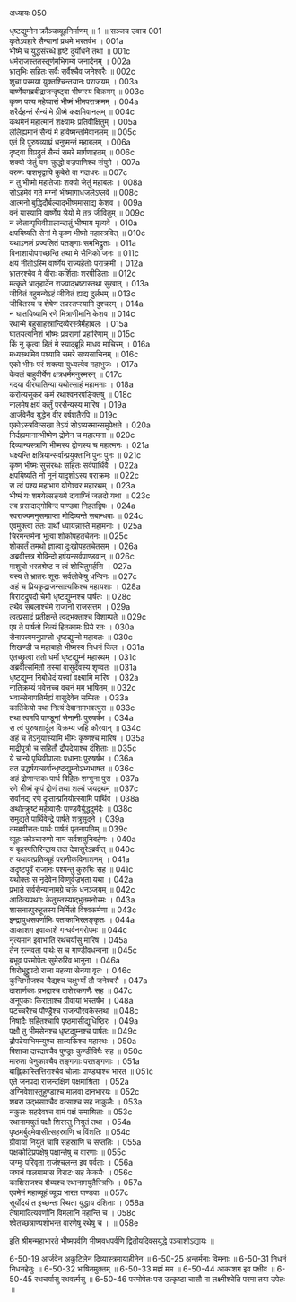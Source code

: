 अध्यायः 050

धृष्टद्युम्नेन क्रौञ्चव्यूहनिर्माणम् ॥ 1 ॥
सञ्जय उवाच 	001  
कृतेऽवहारे सैन्यानां प्रथमे भरतर्षभ ।	001a  
भीष्मे च युद्धसंरब्धे हृष्टे दुर्योधने तथा ॥	001c  
धर्मराजस्ततस्तूर्णमभिगम्य जनार्दनम् ।	002a  
भ्रातृभिः सहितः सर्वैः सर्वैश्चैव जनेश्वरैः ॥	002c  
शुचा परमया युक्तश्चिन्तयानः पराजयम् ।	003a  
वार्ष्णेयमब्रवीद्राजन्दृष्ट्वा भीष्मस्य विक्रमम् ॥	003c  
कृष्ण पश्य महेष्वासं भीष्मं भीमपराक्रमम् ।	004a  
शरैर्दहन्तं सैन्यं मे ग्रीष्मे कक्षमिवानलम् ॥	004c  
कथमेनं महात्मानं शक्ष्यामः प्रतिवीक्षितुम् ।	005a  
लेलिह्यमानं सैन्यं मे हविष्मन्तमिवानलम् ॥	005c  
एतं हि पुरुषव्याघ्रं धनुष्मन्तं महाबलम् ।	006a  
दृष्ट्वा विप्रद्रुतं सैन्यं समरे मार्गणाहतम् ॥	006c  
शक्यो जेतुं यमः क्रुद्धो वज्रपाणिश्च संयुगे ।	007a  
वरुणः पाशभृद्वापि कुबेरो वा गदाधरः ॥	007c  
न तु भीष्मो महातेजाः शक्यो जेतुं महाबलः ।	008a  
सोऽहमेवं गते मग्नो भीष्मागाधजलेऽप्लवे ॥	008c  
आत्मनो बुद्धिदौर्बल्याद्भीष्ममासाद्य केशव ।	009a  
वनं यास्यामि वार्ष्णेय श्रेयो मे तत्र जीवितुम् ॥	009c  
न त्वेतान्पृथिवीपालान्दातुं भीष्माय मृत्यवे ।	010a  
क्षपयिष्यति सेनां मे कृष्ण भीष्मो महास्त्रवित् ॥	010c  
यथाऽनलं प्रज्वलितं पतङ्गाः समभिद्रुताः ।	011a  
विनाशायोपगच्छन्ति तथा मे सैनिको जनः ॥	011c  
क्षयं नीतोऽस्मि वार्ष्णेय राज्यहेतोः पराक्रमी ।	012a  
भ्रातरश्चैव मे वीराः कर्शिताः शरपीडिताः ॥	012c  
मत्कृते भ्रातृहार्देन राज्याद्भ्रष्टास्तथा सुखात् ।	013a  
जीवितं बहुमन्येऽहं जीवितं ह्यद्य दुर्लभम् ॥	013c  
जीवितस्य च शेषेण तपस्तप्स्यामि दुश्चरम् ।	014a  
न घातयिष्यामि रणे मित्राणीमानि केशव ॥	014c  
रथान्मे बहुसाहस्रान्दिव्यैरस्त्रैर्महाबलः ।	015a  
घातयत्यनिशं भीष्मः प्रवराणां प्रहारिणाम् ॥	015c  
किं नु कृत्वा हितं मे स्याद्ब्रूहि माधव माचिरम् ।	016a  
मध्यस्थमिव पश्यामि समरे सव्यसाचिनम् ॥	016c  
एको भीमः परं शक्त्या युध्यत्येव महाभुजः ।	017a  
केवलं बाहुवीर्येण क्षत्रधर्ममनुस्मरन् ॥	017c  
गदया वीरघातिन्या यथोत्साहं महामनाः ।	018a  
करोत्यसुकरं कर्म रथाश्वनरपङ्क्तिषु ॥	018c  
नालमेष क्षयं कर्तुं परसैन्यस्य मारिष ।	019a  
आर्जवेनैव युद्धेन वीर वर्षशतैरपि ॥	019c  
एकोऽस्त्रवित्सखा तेऽयं सोऽप्यस्मान्समुपेक्षते ।	020a  
निर्दह्यमानान्भीष्मेण द्रोणेन च महात्मना ॥	020c  
दिव्यान्यस्त्राणि भीष्मस्य द्रोणस्य च महात्मनः ।	021a  
धक्ष्यन्ति क्षत्रियान्सर्वान्प्रयुक्तानि पुनः पुनः ॥	021c  
कृष्ण भीष्मः सुसंरब्धः सहितः सर्वपार्थिवैः ।	022a  
क्षपयिष्यति नो नूनं यादृशोऽस्य पराक्रमः ॥	022c  
स त्वं पश्य महाभाग योगेश्वर महारथम् ।	023a  
भीष्मं यः शमयेत्सङ्ख्ये दावाग्निं जलदो यथा ॥	023c  
तव प्रसादाद्गोविन्द पाण्डवा निहतद्विषः ।	024a  
स्वराज्यमनुसम्प्राप्ता मोदिष्यन्ते सबान्धवाः ॥	024c  
एवमुक्त्वा ततः पार्थो ध्यायन्नास्ते महामनाः ।	025a  
चिरमन्तर्मना भूत्वा शोकोपहतचेतनः ॥	025c  
शोकार्तं तमथो ज्ञात्वा दुःखोपहतचेतसम् ।	026a  
अब्रवीत्तत्र गोविन्दो हर्षयन्सर्वपाण्डवान् ॥	026c  
माशुचो भरतश्रेष्ट न त्वं शोचितुमर्हसि ।	027a  
यस्य ते भ्रातरः शूराः सर्वलोकेषु धन्विनः ॥	027c  
अहं च प्रियकृद्राजन्सात्यकिश्च महायशाः ।	028a  
विराटद्रुपदौ चेमौ धृष्टद्युम्नश्च पार्षतः ॥	028c  
तथैव सबलाश्चेमे राजानो राजसत्तम ।	029a  
त्वत्प्रसादं प्रतीक्षन्ते त्वद्भक्ताश्च विशाम्पते ॥	029c  
एष ते पार्षतो नित्यं हितकामः प्रिये रतः ।	030a  
सैनापत्यमनुप्राप्तो धृष्टद्युम्नो महाबलः ॥	030c  
शिखण्डी च महाबाहो भीष्मस्य निधनं किल ।	031a  
एतच्छ्रुत्वा ततो धर्मो धृष्टद्युम्नं महारथम् ।	031c  
अब्रवीत्समितौ तस्यां वासुदेवस्य शृण्वतः ॥	031a  
धृष्टद्युम्न निबोधेदं यत्त्वां वक्ष्यामि मारिष ।	032a  
नातिक्रम्यं भवेत्तच्च वचनं मम भाषितम् ॥	032c  
भवान्सेनापतिर्मह्यं वासुदेवेन सम्मितः ।	033a  
कार्तिकेयो यथा नित्यं देवानामभवत्पुरा ॥	033c  
तथा त्वमपि पाण्डूनां सेनानीः पुरुषर्षभ ।	034a  
स त्वं पुरुषशार्दूल विक्रम्य जहि कौरवान् ॥	034c  
अहं च तेऽनुयास्यामि भीमः कृष्णश्च मारिष ।	035a  
माद्रीपुत्रौ च सहितौ द्रौपदेयाश्च दंशिताः ॥	035c  
ये चान्ये पृथिवीपालाः प्रधानाः पुरुषर्षभ ।	036a  
तत उद्धर्षयन्सर्वान्धृष्टद्युम्नोऽभ्यभाषत ॥	036c  
अहं द्रोणान्तकः पार्थ विहितः शम्भुना पुरा ।	037a  
रणे भीष्मं कृपं द्रोणं तथा शल्यं जयद्रथम् ॥	037c  
सर्वानद्य रणे दृप्तान्प्रतियोत्स्यामि पार्थिव ।	038a  
अथोत्क्रुष्टं महेष्वासैः पाण्डवैर्युद्धदुर्मदैः ॥	038c  
समुद्यते पार्थिवेन्द्रे पार्षते शत्रुसूदने ।	039a  
तमब्रवीत्ततः पार्थः पार्षतं पृतनापतिम् ॥	039c  
व्यूहः क्रौञ्चारुणो नाम सर्वशत्रुनिबर्हणः ।	040a  
यं बृहस्पतिरिन्द्राय तदा देवासुरेऽब्रवीत् ॥	040c  
तं यथावत्प्रतिव्यूहं परानीकविनाशनम् ।	041a  
अदृष्टपूर्वं राजानः पश्यन्तु कुरुभिः सह ॥	041c  
यथोक्तः स नृदेवेन विष्णुर्वज्रभृता यथा ।	042a  
प्रभाते सर्वसैन्यानामग्रे चक्रे धनञ्जयम् ॥	042c  
आदित्यपथगः केतुस्तस्याद्भुतमनोरमः ।	043a  
शासनात्पुरुहूतस्य निर्मितो विश्वकर्मणा ॥	043c  
इन्द्रायुधसवर्णाभिः पताकाभिरलङ्कृतः । 	044a  
आकाशग इवाकाशे गन्धर्वनगरोपमः ॥	044c  
नृत्यमान इवाभाति रथचर्यासु मारिष ।	045a  
तेन रत्नवता पार्थः स च गाण्डीवधन्वना ॥	045c  
बभूव परमोपेतः सुमेरुरिव भानुना ।	046a  
शिरोभूद्द्रुपदो राजा महत्या सेनया वृतः ॥	046c  
कुन्तिभोजश्च चैद्यश्च चक्षुर्भ्यां तौ जनेश्वरौ ।	047a  
दाशार्णकाः प्रभद्राश्च दाशेरकगणैः सह ॥	047c  
अनूपकाः किराताश्च ग्रीवायां भरतर्षभ ।	048a  
पटच्चरैश्च पौण्ड्रैश्च राजन्पौरवकैस्तथा ॥	048c  
निषादैः सहितश्चापि पृष्ठमासीद्युधिष्ठिरः ।	049a  
पक्षौ तु भीमसेनश्च धृष्टद्युम्नश्च पार्षतः ॥	049c  
द्रौपदेयाभिमन्युश्च सात्यकिश्च महारथः ।	050a  
पिशाचा दारदाश्चैव पुण्ड्राः कुण्डीविषैः सह ॥	050c  
मारुता धेनुकाश्चैव तङ्गणाः परतङ्गणाः ।	051a  
बाह्लिकास्तित्तिराश्चैव चोलाः पाण्ड्याश्च भारत ॥	051c  
एते जनपदा राजन्दक्षिणं पक्षमाश्रिताः ।	052a  
अग्निवेशास्तुहुण्डाश्च मालवा दानभारयः ॥	052c  
शबरा उद्भसाश्चैव वत्साश्च सह नाकुलैः ।	053a  
नकुलः सहदेवश्च वामं पक्षं समाश्रिताः ॥	053c  
रथानामयुतं पक्षौ शिरस्तु नियुतं तथा ।	054a  
पृष्ठमर्बुदमेवासीत्सहस्राणि च विंशतिः ॥	054c  
ग्रीवायां नियुतं चापि सहस्राणि च सप्ततिः ।	055a  
पक्षकोटिप्रपक्षेषु पक्षान्तेषु च वारणाः ॥	055c  
जग्मुः परिवृता राजंश्चलन्त इव पर्वताः ।	056a  
जघनं पालयामास विराटः सह केकयैः ॥	056c  
काशिराजश्च शैब्यश्च रथानामयुतैस्त्रिभिः ।	057a  
एवमेनं महाव्यूहं व्यूह्य भारत पाण्डवाः ॥	057c  
सूर्योदयं त इच्छन्तः स्थिता युद्धाय दंशिताः ।	058a  
तेषामादित्यवर्णानि विमलानि महान्ति च ।	058c  
श्वेतच्छत्राण्यशोभन्त वारणेषु रथेषु च ॥ ॥	058e  

इति श्रीमन्महाभारते भीष्मपर्वणि भीष्मवधपर्वणि द्वितीयदिवसयुद्धे पञ्चाशोऽद्यायः ॥

6-50-19 आर्जवेन अकुटिलेन दिव्यास्त्रमायाहीनेन ॥ 6-50-25 अन्तर्मनाः विमनाः ॥ 6-50-31 निधनं निधनहेतुः ॥ 6-50-32 भाषितमुक्तम् ॥ 6-50-33 मह्यं मम ॥ 6-50-44 आकाशग इव पक्षीव ॥ 6-50-45 रथचर्यासु रथवर्त्मसु ॥ 6-50-46 परमोपेतः परा उत्कृष्टा चासौ मा लक्ष्मीश्चेति परमा तया उपेतः ॥
